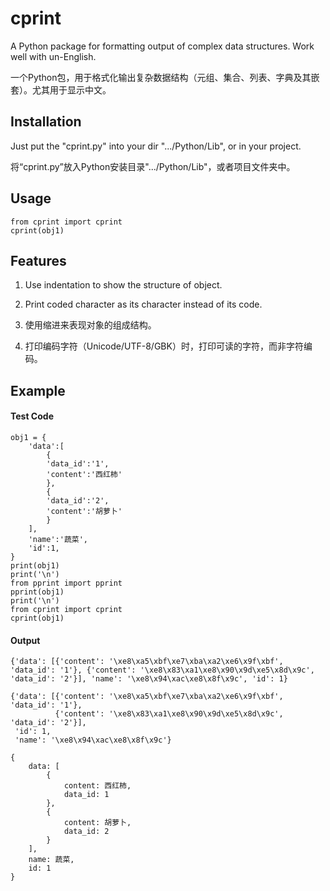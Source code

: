 # cprint
A Python package for formatting output of complex data structures. Work well with un-English.

一个Python包，用于格式化输出复杂数据结构（元组、集合、列表、字典及其嵌套）。尤其用于显示中文。

## Installation
Just put the "cprint.py" into your dir ".../Python/Lib", or in your project.

将“cprint.py”放入Python安装目录".../Python/Lib"，或者项目文件夹中。

## Usage
```
from cprint import cprint
cprint(obj1)
```
## Features
1. Use indentation to show the structure of object.
2. Print coded character as its character instead of its code.

1. 使用缩进来表现对象的组成结构。
2. 打印编码字符（Unicode/UTF-8/GBK）时，打印可读的字符，而非字符编码。

## Example
#### Test Code
```
obj1 = {
    'data':[
        {
        'data_id':'1',
        'content':'西红柿'
        },
        {
        'data_id':'2',
        'content':'胡萝卜'
        }
    ],
    'name':'蔬菜',
    'id':1,
}
print(obj1)
print('\n')
from pprint import pprint
pprint(obj1)
print('\n')
from cprint import cprint
cprint(obj1)
```
#### Output
```
{'data': [{'content': '\xe8\xa5\xbf\xe7\xba\xa2\xe6\x9f\xbf', 'data_id': '1'}, {'content': '\xe8\x83\xa1\xe8\x90\x9d\xe5\x8d\x9c', 'data_id': '2'}], 'name': '\xe8\x94\xac\xe8\x8f\x9c', 'id': 1}

{'data': [{'content': '\xe8\xa5\xbf\xe7\xba\xa2\xe6\x9f\xbf', 'data_id': '1'},
          {'content': '\xe8\x83\xa1\xe8\x90\x9d\xe5\x8d\x9c', 'data_id': '2'}],
 'id': 1,
 'name': '\xe8\x94\xac\xe8\x8f\x9c'}

{
    data: [
        {
            content: 西红柿,
            data_id: 1
        },
        {
            content: 胡萝卜,
            data_id: 2
        }
    ],
    name: 蔬菜,
    id: 1
}
```
```
